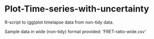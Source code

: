 # Plot-Time-series-with-uncertainty

R-script to (gg)plot timelapse data from non-tidy data.

Sample data in wide (non-tidy) format provided: 'FRET-ratio-wide.csv'
